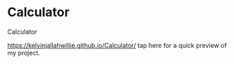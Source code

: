 # Calculator
Calculator

https://kelvinjallahwillie.github.io/Calculator/ tap here for a quick preview of my project.
